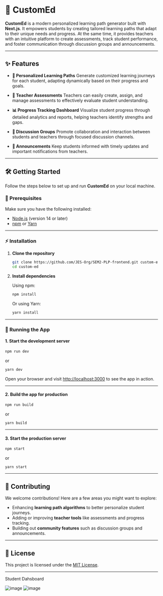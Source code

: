# 🚀 CustomEd

**CustomEd** is a modern personalized learning path generator built with **Next.js**. It empowers students by creating tailored learning paths that adapt to their unique needs and progress. At the same time, it provides teachers with an intuitive platform to create assessments, track student performance, and foster communication through discussion groups and announcements.

---

## ✨ Features

* **🎯 Personalized Learning Paths**
  Generate customized learning journeys for each student, adapting dynamically based on their progress and goals.

* **📝 Teacher Assessments**
  Teachers can easily create, assign, and manage assessments to effectively evaluate student understanding.

* **📊 Progress Tracking Dashboard**
  Visualize student progress through detailed analytics and reports, helping teachers identify strengths and gaps.

* **💬 Discussion Groups**
  Promote collaboration and interaction between students and teachers through focused discussion channels.

* **📢 Announcements**
  Keep students informed with timely updates and important notifications from teachers.

---

## 🛠️ Getting Started

Follow the steps below to set up and run **CustomEd** on your local machine.

### 🔧 Prerequisites

Make sure you have the following installed:

* [Node.js](https://nodejs.org/) (version 14 or later)
* [npm](https://www.npmjs.com/) or [Yarn](https://yarnpkg.com/)

---

### ⚡ Installation

1. **Clone the repository**

   ```bash
   git clone https://github.com/JES-Org/SEM2-PLP-frontend.git custom-ed
   cd custom-ed
   ```

2. **Install dependencies**

   Using npm:

   ```bash
   npm install
   ```

   Or using Yarn:

   ```bash
   yarn install
   ```

---

### 🚀 Running the App

#### 1. Start the development server

```bash
npm run dev
```

or

```bash
yarn dev
```

Open your browser and visit [http://localhost:3000](http://localhost:3000) to see the app in action.

---

#### 2. Build the app for production

```bash
npm run build
```

or

```bash
yarn build
```

---

#### 3. Start the production server

```bash
npm start
```

or

```bash
yarn start
```

---

## 🤝 Contributing

We welcome contributions! Here are a few areas you might want to explore:

* Enhancing **learning path algorithms** to better personalize student journeys.
* Adding or improving **teacher tools** like assessments and progress tracking.
* Building out **community features** such as discussion groups and announcements.

---

## 📄 License

This project is licensed under the [MIT License](LICENSE).

---

Student Dahsboard 

![image](https://github.com/user-attachments/assets/d24bda27-779f-492f-9ed6-1016494856c9)
![image](https://github.com/user-attachments/assets/e6c17141-83a7-47a0-8399-d9eca0277e93)

